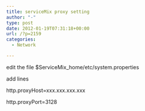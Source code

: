 ```yaml
---
title: serviceMix proxy setting
author: "-"
type: post
date: 2012-01-19T07:31:18+00:00
url: /?p=2159
categories:
  - Network

---
```

edit the file $ServiceMix_home/etc/system.properties

add lines

http.proxyHost=xxx.xxx.xxx.xxx
  
http.proxyPort=3128